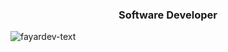 
<h3 align="center">Software Developer</h3>

![fayardev-text](https://user-images.githubusercontent.com/18555532/179399757-86ed5b39-ee70-4342-a648-be93e30fa8c3.png)
